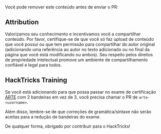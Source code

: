 Você pode remover este conteúdo antes de enviar o PR:

## Attribution
Valorizamos seu conhecimento e incentivamos você a compartilhar conteúdo. Por favor, certifique-se de que você só faz upload de conteúdo que você possui ou que tem permissão para compartilhar do autor original (adicionando uma referência ao autor no texto adicionado ou no final da página que você está modificando ou ambos). Seu respeito pelos direitos de propriedade intelectual promove um ambiente de compartilhamento confiável e legal para todos.

## HackTricks Training
Se você está adicionando para que possa passar no exame de certificação [ARTE](https://training.hacktricks.xyz/courses/arte) com 2 bandeiras em vez de 3, você precisa chamar o PR de `arte-<username>`.

Além disso, lembre-se de que correções de gramática/sintaxe não serão aceitas para a redução de bandeiras do exame.

De qualquer forma, obrigado por contribuir para o HackTricks!
